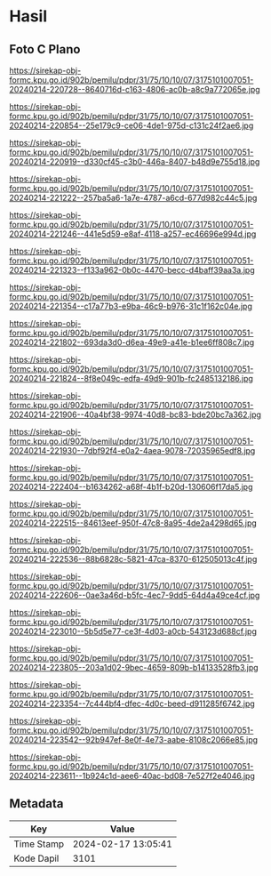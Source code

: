 # Hasil

## Foto C Plano

https://sirekap-obj-formc.kpu.go.id/902b/pemilu/pdpr/31/75/10/10/07/3175101007051-20240214-220728--8640716d-c163-4806-ac0b-a8c9a772065e.jpg

https://sirekap-obj-formc.kpu.go.id/902b/pemilu/pdpr/31/75/10/10/07/3175101007051-20240214-220854--25e179c9-ce06-4de1-975d-c131c24f2ae6.jpg

https://sirekap-obj-formc.kpu.go.id/902b/pemilu/pdpr/31/75/10/10/07/3175101007051-20240214-220919--d330cf45-c3b0-446a-8407-b48d9e755d18.jpg

https://sirekap-obj-formc.kpu.go.id/902b/pemilu/pdpr/31/75/10/10/07/3175101007051-20240214-221222--257ba5a6-1a7e-4787-a6cd-677d982c44c5.jpg

https://sirekap-obj-formc.kpu.go.id/902b/pemilu/pdpr/31/75/10/10/07/3175101007051-20240214-221246--441e5d59-e8af-4118-a257-ec46696e994d.jpg

https://sirekap-obj-formc.kpu.go.id/902b/pemilu/pdpr/31/75/10/10/07/3175101007051-20240214-221323--f133a962-0b0c-4470-becc-d4baff39aa3a.jpg

https://sirekap-obj-formc.kpu.go.id/902b/pemilu/pdpr/31/75/10/10/07/3175101007051-20240214-221354--c17a77b3-e9ba-46c9-b976-31c1f162c04e.jpg

https://sirekap-obj-formc.kpu.go.id/902b/pemilu/pdpr/31/75/10/10/07/3175101007051-20240214-221802--693da3d0-d6ea-49e9-a41e-b1ee6ff808c7.jpg

https://sirekap-obj-formc.kpu.go.id/902b/pemilu/pdpr/31/75/10/10/07/3175101007051-20240214-221824--8f8e049c-edfa-49d9-901b-fc2485132186.jpg

https://sirekap-obj-formc.kpu.go.id/902b/pemilu/pdpr/31/75/10/10/07/3175101007051-20240214-221906--40a4bf38-9974-40d8-bc83-bde20bc7a362.jpg

https://sirekap-obj-formc.kpu.go.id/902b/pemilu/pdpr/31/75/10/10/07/3175101007051-20240214-221930--7dbf92f4-e0a2-4aea-9078-72035965edf8.jpg

https://sirekap-obj-formc.kpu.go.id/902b/pemilu/pdpr/31/75/10/10/07/3175101007051-20240214-222404--b1634262-a68f-4b1f-b20d-130606f17da5.jpg

https://sirekap-obj-formc.kpu.go.id/902b/pemilu/pdpr/31/75/10/10/07/3175101007051-20240214-222515--84613eef-950f-47c8-8a95-4de2a4298d65.jpg

https://sirekap-obj-formc.kpu.go.id/902b/pemilu/pdpr/31/75/10/10/07/3175101007051-20240214-222536--88b6828c-5821-47ca-8370-612505013c4f.jpg

https://sirekap-obj-formc.kpu.go.id/902b/pemilu/pdpr/31/75/10/10/07/3175101007051-20240214-222606--0ae3a46d-b5fc-4ec7-9dd5-64d4a49ce4cf.jpg

https://sirekap-obj-formc.kpu.go.id/902b/pemilu/pdpr/31/75/10/10/07/3175101007051-20240214-223010--5b5d5e77-ce3f-4d03-a0cb-543123d688cf.jpg

https://sirekap-obj-formc.kpu.go.id/902b/pemilu/pdpr/31/75/10/10/07/3175101007051-20240214-223805--203a1d02-9bec-4659-809b-b14133528fb3.jpg

https://sirekap-obj-formc.kpu.go.id/902b/pemilu/pdpr/31/75/10/10/07/3175101007051-20240214-223354--7c444bf4-dfec-4d0c-beed-d911285f6742.jpg

https://sirekap-obj-formc.kpu.go.id/902b/pemilu/pdpr/31/75/10/10/07/3175101007051-20240214-223542--92b947ef-8e0f-4e73-aabe-8108c2066e85.jpg

https://sirekap-obj-formc.kpu.go.id/902b/pemilu/pdpr/31/75/10/10/07/3175101007051-20240214-223611--1b924c1d-aee6-40ac-bd08-7e527f2e4046.jpg


## Metadata

| Key        | Value               |
| ---------- | ------------------- |
| Time Stamp | 2024-02-17 13:05:41 |
| Kode Dapil | 3101                |



